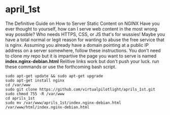 # april_1st
The Definitive Guide on How to Server Static Content on NGINX
Have you ever thought to yourself, how can I serve web content in the most wrong way possible? Who needs HTTPS, CSS, or JS that's for wussies!
Maybe you have a total normal or legit reason for wanting to abuse the free service that is nginx.
Assuming you already have a domain pointing at a public IP address on a server somewhere, follow these instructions. You don't need to clone *my* repo but it is impartive the page you want to serve is named **index.nginx-debian.html**
Relitive links work but don't push your luck. 
run these commands or use the forthcoming bash script. 
```
sudo apt-get update && sudo apt-get upgrade
sudo apt-get install nginx
cd /var/www
sudo git clone https://github.com/virtualpilotlight/aprils_1st.git
sudo chmod 755 -R /var/www
cd aprils_1st
sudo mv /var/www/aprils_1st/index.nginx-debian.html /var/www/html/index.nginx-debian.html
```
